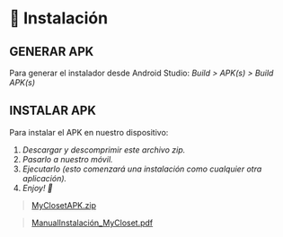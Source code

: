 # 📲 Instalación

## GENERAR APK
Para generar el instalador desde Android Studio:
  *Build > APK(s) > Build APK(s)*

## INSTALAR APK
Para instalar el APK en nuestro dispositivo:
  1. *Descargar y descomprimir este archivo zip.*
  2. *Pasarlo a nuestro móvil.*
  3. *Ejecutarlo (esto comenzará una instalación como cualquier otra aplicación).*
  4. *Enjoy! 🌷*

> [MyClosetAPK.zip](https://github.com/AndreaCastroBonilla/integracion-dam/files/11591467/MyClosetAPK.zip)

> [ManualInstalación_MyCloset.pdf](https://github.com/AndreaCastroBonilla/integracion-dam/files/11591397/ManualInstalacion_AndreaCastroBonilla.pdf)
